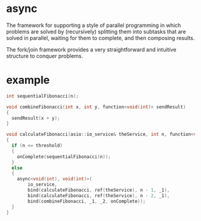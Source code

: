 async
=====

 The framework for supporting a style of parallel programming
in which problems are solved by (recursively) splitting them into subtasks
that are solved in parallel, waiting for them to complete,
and then composing results.

 The fork/join framework provides a very straightforward and intuitive structure
to conquer problems.

example
=======
``` c++
int sequentialFibonacci(n);

void combineFibonacci(int x, int y, function<void(int)> sendResult)
{
  sendResult(x + y);
}

void calculateFibonacci(asio::io_service& theService, int n, function<void(int)> onComplete)
{
  if (n <= threshold)
  {
    onComplete(sequentialFibonacci(n));
  }
  else
  {
    async<void(int), void(int)>(
        io_service,
        bind(calculateFibonacci, ref(theService), n - 1, _1),
        bind(calculateFibonacci, ref(theService), n - 2, _1),
        bind(combineFibonacci, _1, _2, onComplete));
  }
}
```
